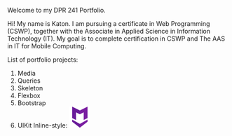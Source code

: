 Welcome to my DPR 241 Portfolio.

Hi! My name is Katon. I am pursuing a certificate in Web Programming (CSWP), together with the Associate in    Applied Science in Information Technology (IT).    My goal is to complete certification in CSWP and The AAS in IT for Mobile Computing. 

List of portfolio projects:  
  1. Media  
  2. Queries  
  3. Skeleton  
  4. Flexbox  
  5. Bootstrap  
  6. UIKit
Inline-style: 
![alt text](https://github.com/adam-p/markdown-here/raw/master/src/common/images/icon48.png "Logo Title Text 1")

